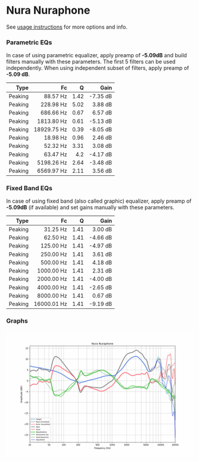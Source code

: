 # Nura Nuraphone
See [usage instructions](https://github.com/jaakkopasanen/AutoEq#usage) for more options and info.

### Parametric EQs
In case of using parametric equalizer, apply preamp of **-5.09dB** and build filters manually
with these parameters. The first 5 filters can be used independently.
When using independent subset of filters, apply preamp of **-5.09 dB**.

| Type    | Fc          |    Q | Gain     |
|--------:|------------:|-----:|---------:|
| Peaking | 88.57 Hz    | 1.42 | -7.35 dB |
| Peaking | 228.98 Hz   | 5.02 | 3.88 dB  |
| Peaking | 686.66 Hz   | 0.67 | 6.57 dB  |
| Peaking | 1813.80 Hz  | 0.61 | -5.13 dB |
| Peaking | 18929.75 Hz | 0.39 | -8.05 dB |
| Peaking | 18.98 Hz    | 0.96 | 2.46 dB  |
| Peaking | 52.32 Hz    | 3.31 | 3.08 dB  |
| Peaking | 63.47 Hz    | 4.2  | -4.17 dB |
| Peaking | 5198.26 Hz  | 2.64 | -3.48 dB |
| Peaking | 6569.97 Hz  | 2.11 | 3.56 dB  |

### Fixed Band EQs
In case of using fixed band (also called graphic) equalizer, apply preamp of **-5.09dB**
(if available) and set gains manually with these parameters.

| Type    | Fc          |    Q | Gain     |
|--------:|------------:|-----:|---------:|
| Peaking | 31.25 Hz    | 1.41 | 3.00 dB  |
| Peaking | 62.50 Hz    | 1.41 | -4.66 dB |
| Peaking | 125.00 Hz   | 1.41 | -4.97 dB |
| Peaking | 250.00 Hz   | 1.41 | 3.61 dB  |
| Peaking | 500.00 Hz   | 1.41 | 4.18 dB  |
| Peaking | 1000.00 Hz  | 1.41 | 2.31 dB  |
| Peaking | 2000.00 Hz  | 1.41 | -4.00 dB |
| Peaking | 4000.00 Hz  | 1.41 | -2.65 dB |
| Peaking | 8000.00 Hz  | 1.41 | 0.67 dB  |
| Peaking | 16000.01 Hz | 1.41 | -9.19 dB |

### Graphs
![](./Nura%20Nuraphone.png)